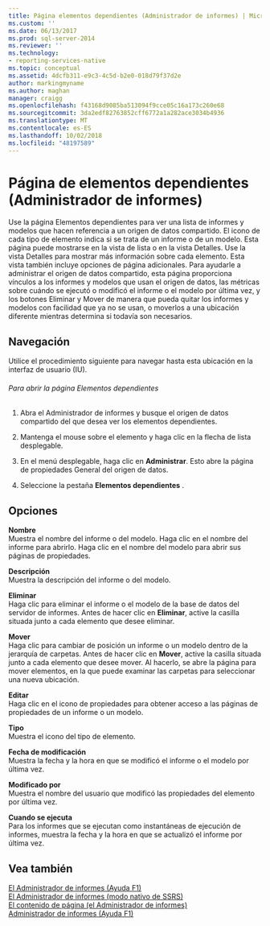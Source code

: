 ```yaml
---
title: Página elementos dependientes (Administrador de informes) | Microsoft Docs
ms.custom: ''
ms.date: 06/13/2017
ms.prod: sql-server-2014
ms.reviewer: ''
ms.technology:
- reporting-services-native
ms.topic: conceptual
ms.assetid: 4dcfb311-e9c3-4c5d-b2e0-018d79f37d2e
author: markingmyname
ms.author: maghan
manager: craigg
ms.openlocfilehash: f43168d9085ba513094f9cce05c16a173c260e68
ms.sourcegitcommit: 3da2edf82763852cff6772a1a282ace3034b4936
ms.translationtype: MT
ms.contentlocale: es-ES
ms.lasthandoff: 10/02/2018
ms.locfileid: "48197589"
---
```

# <a name="dependent-items-page-report-manager"></a>Página de elementos dependientes (Administrador de informes)
  Use la página Elementos dependientes para ver una lista de informes y modelos que hacen referencia a un origen de datos compartido. El icono de cada tipo de elemento indica si se trata de un informe o de un modelo. Esta página puede mostrarse en la vista de lista o en la vista Detalles. Use la vista Detalles para mostrar más información sobre cada elemento. Esta vista también incluye opciones de página adicionales. Para ayudarle a administrar el origen de datos compartido, esta página proporciona vínculos a los informes y modelos que usan el origen de datos, las métricas sobre cuándo se ejecutó o modificó el informe o el modelo por última vez, y los botones Eliminar y Mover de manera que pueda quitar los informes y modelos con facilidad que ya no se usan, o moverlos a una ubicación diferente mientras determina si todavía son necesarios.  
  
## <a name="navigation"></a>Navegación  
 Utilice el procedimiento siguiente para navegar hasta esta ubicación en la interfaz de usuario (IU).  
  
###### <a name="to-open-the-dependent-items-page"></a>Para abrir la página Elementos dependientes  
  
1.  Abra el Administrador de informes y busque el origen de datos compartido del que desea ver los elementos dependientes.  
  
2.  Mantenga el mouse sobre el elemento y haga clic en la flecha de lista desplegable.  
  
3.  En el menú desplegable, haga clic en **Administrar**. Esto abre la página de propiedades General del origen de datos.  
  
4.  Seleccione la pestaña **Elementos dependientes** .  
  
## <a name="options"></a>Opciones  
 **Nombre**  
 Muestra el nombre del informe o del modelo. Haga clic en el nombre del informe para abrirlo. Haga clic en el nombre del modelo para abrir sus páginas de propiedades.  
  
 **Descripción**  
 Muestra la descripción del informe o del modelo.  
  
 **Eliminar**  
 Haga clic para eliminar el informe o el modelo de la base de datos del servidor de informes. Antes de hacer clic en **Eliminar**, active la casilla situada junto a cada elemento que desee eliminar.  
  
 **Mover**  
 Haga clic para cambiar de posición un informe o un modelo dentro de la jerarquía de carpetas. Antes de hacer clic en **Mover**, active la casilla situada junto a cada elemento que desee mover. Al hacerlo, se abre la página para mover elementos, en la que puede examinar las carpetas para seleccionar una nueva ubicación.  
  
 **Editar**  
 Haga clic en el icono de propiedades para obtener acceso a las páginas de propiedades de un informe o un modelo.  
  
 **Tipo**  
 Muestra el icono del tipo de elemento.  
  
 **Fecha de modificación**  
 Muestra la fecha y la hora en que se modificó el informe o el modelo por última vez.  
  
 **Modificado por**  
 Muestra el nombre del usuario que modificó las propiedades del elemento por última vez.  
  
 **Cuando se ejecuta**  
 Para los informes que se ejecutan como instantáneas de ejecución de informes, muestra la fecha y la hora en que se actualizó el informe por última vez.  
  
## <a name="see-also"></a>Vea también  
 [El Administrador de informes (Ayuda F1)](../../2014/reporting-services/report-manager-f1-help.md)   
 [El Administrador de informes &#40;modo nativo de SSRS&#41;](../../2014/reporting-services/report-manager-ssrs-native-mode.md)   
 [El contenido de página &#40;el Administrador de informes&#41;](../../2014/reporting-services/contents-page-report-manager.md)   
 [Administrador de informes (Ayuda F1)](../../2014/reporting-services/report-manager-f1-help.md)  
  
  
